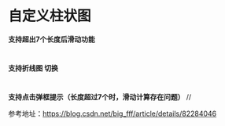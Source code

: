 
# 自定义柱状图

**支持超出7个长度后滑动功能**
#
**支持折线图 切换**
#
**支持点击弹框提示（长度超过7个时，滑动计算存在问题）**
  //


参考地址：https://blog.csdn.net/big_fff/article/details/82284046

